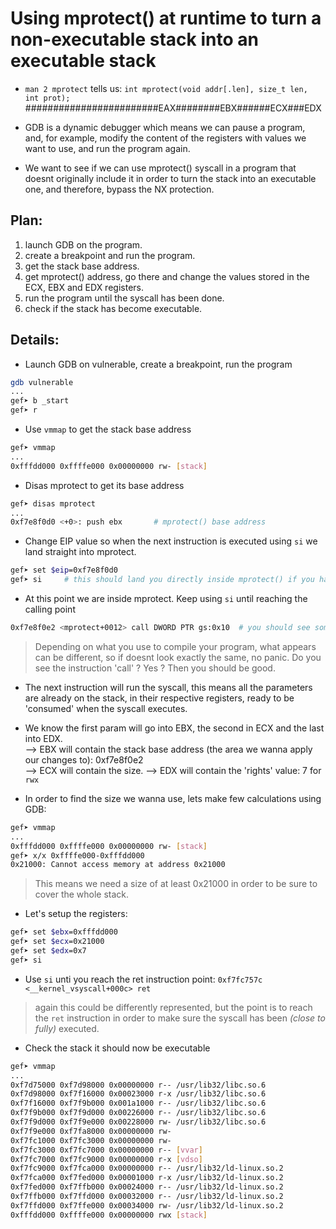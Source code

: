 # Using mprotect() at runtime to turn a non-executable stack into an executable stack  
  
* `man 2 mprotect` tells us: `int mprotect(void addr[.len], size_t len, int prot);`  
########################EAX########EBX######ECX###EDX 
  
* GDB is a dynamic debugger which means we can pause a program, and, for example, modify the content of the registers with values we want to use, and run the program again.  
* We want to see if we can use mprotect() syscall in a program that doesnt originally include it in order to turn the stack into an executable one, and therefore, bypass the NX protection.  
  
  
## Plan:  
  
1. launch GDB on the program.  
2. create a breakpoint and run the program.  
3. get the stack base address.  
4. get mprotect() address, go there and change the values stored in the ECX, EBX and EDX registers.  
6. run the program until the syscall has been done.  
7. check if the stack has become executable.
  
  
## Details:  
  
* Launch GDB on vulnerable, create a breakpoint, run the program  
```bash  
gdb vulnerable  
...  
gef➤ b _start  
gef➤ r  
```  
  
* Use `vmmap` to get the stack base address  
```bash  
gef➤ vmmap  
...  
0xfffdd000 0xffffe000 0x00000000 rw- [stack]  
```  
  
* Disas mprotect to get its base address  
```bash  
gef➤ disas mprotect  
...  
0xf7e8f0d0 <+0>: push ebx		# mprotect() base address
```  
  
* Change EIP value so when the next instruction is executed using `si` we land straight into mprotect.  
```bash  
gef➤ set $eip=0xf7e8f0d0  
gef➤ si		# this should land you directly inside mprotect() if you have setup EIP properly
```  
  
* At this point we are inside mprotect. Keep using `si` until reaching the calling point  
```bash  
0xf7e8f0e2 <mprotect+0012> call DWORD PTR gs:0x10  # you should see something like this
```  
> Depending on what you use to compile your program, what appears can be different, so if doesnt look exactly the same, no panic. Do you see the instruction 'call' ? Yes ? Then you should be good.
  
* The next instruction will run the syscall, this means all the parameters are already on the stack, in their respective registers, ready to be 'consumed' when the syscall executes. 
* We know the first param will go into EBX,  the second in ECX and the last into EDX.   
--> EBX will contain the stack base address (the area we wanna apply our changes to): 0xf7e8f0e2  
--> ECX will contain the size. 
--> EDX will contain the 'rights' value: 7 for `rwx`

* In order to find the size we wanna use, lets make few calculations using GDB:  
```bash  
gef➤ vmmap  
...  
0xfffdd000 0xffffe000 0x00000000 rw- [stack]  
gef➤ x/x 0xffffe000-0xfffdd000  
0x21000: Cannot access memory at address 0x21000  
```
> This means we need a size of at least 0x21000 in order to be sure to cover the whole stack.
* Let's setup the registers:
```bash
gef➤ set $ebx=0xfffdd000
gef➤ set $ecx=0x21000
gef➤ set $edx=0x7
gef➤ si
```
* Use `si` unti you reach the ret instruction point: `0xf7fc757c <__kernel_vsyscall+000c> ret`
> again this could be differently represented, but the point is to reach the `ret` instruction in order to make sure the syscall has been *(close to fully)* executed.

* Check the stack it should now be executable
```bash
gef➤ vmmap  
...
0xf7d75000 0xf7d98000 0x00000000 r-- /usr/lib32/libc.so.6  
0xf7d98000 0xf7f16000 0x00023000 r-x /usr/lib32/libc.so.6  
0xf7f16000 0xf7f9b000 0x001a1000 r-- /usr/lib32/libc.so.6  
0xf7f9b000 0xf7f9d000 0x00226000 r-- /usr/lib32/libc.so.6  
0xf7f9d000 0xf7f9e000 0x00228000 rw- /usr/lib32/libc.so.6  
0xf7f9e000 0xf7fa8000 0x00000000 rw-  
0xf7fc1000 0xf7fc3000 0x00000000 rw-  
0xf7fc3000 0xf7fc7000 0x00000000 r-- [vvar]  
0xf7fc7000 0xf7fc9000 0x00000000 r-x [vdso]  
0xf7fc9000 0xf7fca000 0x00000000 r-- /usr/lib32/ld-linux.so.2  
0xf7fca000 0xf7fed000 0x00001000 r-x /usr/lib32/ld-linux.so.2  
0xf7fed000 0xf7ffb000 0x00024000 r-- /usr/lib32/ld-linux.so.2  
0xf7ffb000 0xf7ffd000 0x00032000 r-- /usr/lib32/ld-linux.so.2  
0xf7ffd000 0xf7ffe000 0x00034000 rw- /usr/lib32/ld-linux.so.2  
0xfffdd000 0xffffe000 0x00000000 rwx [stack]
```


